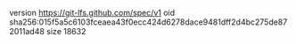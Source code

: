 version https://git-lfs.github.com/spec/v1
oid sha256:015f5a5c6103fceaea43f0ecc424d6278dace9481dff2d4bc275de872011ad48
size 18632

